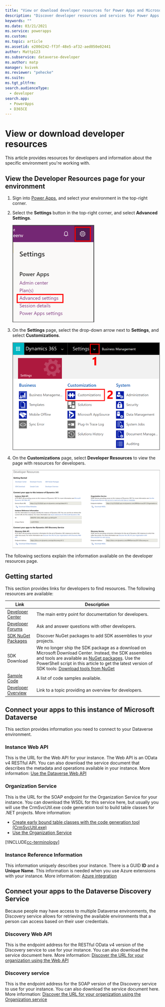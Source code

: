 ```yaml
---
title: "View or download developer resources for Power Apps and Microsoft Dataverse | MicrosoftDocs"
description: "Discover developer resources and services for Power Apps and Microsoft Dataverse."
keywords: ""
ms.date: 03/21/2021
ms.service: powerapps
ms.custom: 
ms.topic: article
ms.assetid: e200d242-ff3f-48e5-af32-aed050e02441
author: Mattp123
ms.subservice: dataverse-developer
ms.author: matp
manager: kvivek
ms.reviewer: "pehecke"
ms.suite: 
ms.tgt_pltfrm: 
search.audienceType: 
  - developer
search.app: 
  - PowerApps
  - D365CE
---
```


# View or download developer resources

This article provides resources for developers and information about the specific environment you're working with.

## View the Developer Resources page for your environment

1. Sign into [Power Apps](https://make.powerapps.com), and select your environment in the top-right corner.

1. Select the **Settings** button in the top-right corner, and select **Advanced Settings**.

    ![Advanced settings.](media/advanced-customizations-menu.png)

1. On the **Settings** page, select the drop-down arrow next to **Settings**, and select **Customizations**.

    ![Select customizations.](media/dev-customization.png)

1. On the **Customizations** page, select **Developer Resources** to view the page with resources for developers.

    ![Developer Resources page.](media/developer-resources-page.png)

The following sections explain the information available on the developer resources page.

## Getting started

This section provides links for developers to find resources. The following resources are available:

|Link |Description|
|---------|---------|
|[Developer Center](../../index.yml)|The main entry point for documentation for developers.|
|[Developer Forums](https://go.microsoft.com/fwlink/?LinkId=550993)|Ask and answer questions with other developers.|
|[SDK NuGet Packages](https://go.microsoft.com/fwlink/?LinkId=550994)|Discover NuGet packages to add SDK assemblies to your projects.|
|SDK Download|We no longer ship the SDK package as a download on Microsoft Download Center. Instead, the SDK assemblies and tools are available as [NuGet packages](https://go.microsoft.com/fwlink/?LinkId=550994). Use the PowerShell script in this article to get the latest version of SDK tools: [Download tools from NuGet](./download-tools-nuget.md)|
|[Sample Code](https://go.microsoft.com/fwlink/?LinkId=553007)|A list of code samples available.|
|[Developer Overview](./overview.md)|Link to a topic providing an overview for developers.|

## Connect your apps to this instance of Microsoft Dataverse

This section provides information you need to connect to your Dataverse environment.

### Instance Web API

This is the URL for the Web API for your instance. The Web API is an OData v4 RESTful API. You can also download the service document that describes the metadata and operations available in your instance. More information: [Use the Dataverse Web API](/powerapps/developer/data-platform/webapi/overview)

### Organization Service

This is the URL for the SOAP endpoint for the Organization Service for your instance.
You can download the WSDL for this service here, but usually you will use the CrmSvcUtil.exe code generation tool to build table classes for .NET projects. More information: 
- [Create early bound table classes with the code generation tool (CrmSvcUtil.exe)](/powerapps/developer/data-platform/org-service/generate-early-bound-classes)
- [Use the Organization Service](/powerapps/developer/data-platform/org-service/overview)

[!INCLUDE[cc-terminology](includes/cc-terminology.md)]

### Instance Reference Information

This information uniquely describes your instance. There is a GUID **ID** and a **Unique Name**.
This information is needed when you use Azure extensions with your instance.
More information: [Azure integration](./azure-integration.md)

## Connect your apps to the Dataverse Discovery Service

Because people may have access to multiple Dataverse environments, the Discovery service allows for retrieving the available environments that a person can access based on their user credentials.

### Discovery Web API

This is the endpoint address for the RESTful OData v4 version of the Discovery service to use for your instance. You can also download the service document here.
More information: [Discover the URL for your organization using the Web API](/powerapps/developer/data-platform/webapi/discover-url-organization-web-api)

### Discovery service

This is the endpoint address for the SOAP version of the Discovery service to use for your instance. You can also download the service document here.
More information: [Discover the URL for your organization using the Organization service](/powerapps/developer/data-platform/org-service/discovery-service)
  
